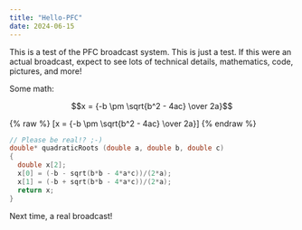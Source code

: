 ```yaml
---
title: "Hello-PFC"
date: 2024-06-15
---
```


This is a test of the PFC broadcast system.  This is just a test.  If this were an actual broadcast, expect to see lots of technical details, mathematics, code, pictures, and more!

Some math:
```math
x = {-b \pm \sqrt{b^2 - 4ac} \over 2a}
```

{% raw %}
\[x = {-b \pm \sqrt{b^2 - 4ac} \over 2a}\]
{% endraw %}

```c
// Please be real!? ;-)
double* quadraticRoots (double a, double b, double c)
{
  double x[2];
  x[0] = (-b - sqrt(b*b - 4*a*c))/(2*a);
  x[1] = (-b + sqrt(b*b - 4*a*c))/(2*a);
  return x;
}
```

Next time, a real broadcast!
